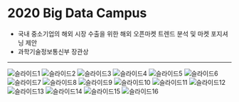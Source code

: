 # 2020 Big Data Campus
- 국내 중소기업의 해외 시장 수출을 위한 해외 오픈마켓 트렌드 분석 및 마켓 포지셔닝 제안
- 과학기술정보통신부 장관상
---
![슬라이드1](https://user-images.githubusercontent.com/54028026/126581496-d70e2b01-08ac-4efb-82a4-6a33fb7a02d3.PNG)
![슬라이드2](https://user-images.githubusercontent.com/54028026/126581498-8cef4cc2-f748-4fdb-9a93-44ae86706ade.PNG)
![슬라이드3](https://user-images.githubusercontent.com/54028026/126581500-0411b476-d638-40e8-b542-57761a80c762.PNG)
![슬라이드4](https://user-images.githubusercontent.com/54028026/126581502-1f20d6d1-5aa1-4528-adc7-3dcd8034c613.PNG)
![슬라이드5](https://user-images.githubusercontent.com/54028026/126581504-dc211bca-c53c-4c92-8dcf-e2db70dae078.PNG)
![슬라이드6](https://user-images.githubusercontent.com/54028026/126581505-054d83c9-18e0-433d-96c2-c577c973fbca.PNG)
![슬라이드7](https://user-images.githubusercontent.com/54028026/126581506-f348ac18-4e5c-4e35-bfff-3b49df4f1ac1.PNG)
![슬라이드8](https://user-images.githubusercontent.com/54028026/126581508-657a2c39-e03c-4d4a-bc1f-aaa2aa3dce8b.PNG)
![슬라이드9](https://user-images.githubusercontent.com/54028026/126581509-84c632df-2cee-4a53-b3d9-76240884326f.PNG)
![슬라이드10](https://user-images.githubusercontent.com/54028026/126581511-ae3846ef-2912-4b30-a593-010b18263370.PNG)
![슬라이드11](https://user-images.githubusercontent.com/54028026/126581513-04c21a33-52ef-4efa-a57c-f1e9d05ccc53.PNG)
![슬라이드12](https://user-images.githubusercontent.com/54028026/126581515-f5471a05-fcef-435f-9203-339a950cbd9a.PNG)
![슬라이드13](https://user-images.githubusercontent.com/54028026/126581518-6519e082-b05c-4052-851e-7447b3fbdd26.PNG)
![슬라이드14](https://user-images.githubusercontent.com/54028026/126581519-af105743-cee7-42b5-a15b-91efa42ac959.PNG)
![슬라이드15](https://user-images.githubusercontent.com/54028026/126581520-1f60f287-6459-498d-b16d-b46d831a9bda.PNG)
![슬라이드16](https://user-images.githubusercontent.com/54028026/126581522-daa3c3c5-ba79-4283-9cee-cbfb63e1114a.PNG)
